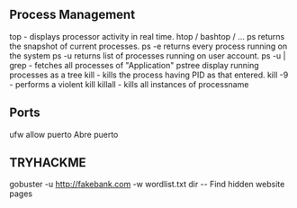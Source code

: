 ## Process Management

top - displays processor activity in real time.
htop / bashtop / ...
ps returns the snapshot of current processes.
ps -e returns every process running on the system
ps -u returns list of processes running on user account.
ps -u | grep - fetches all processes of "Application"
pstree display running processes as a tree
kill - kills the process having PID as that entered.
kill -9 - performs a violent kill
killall - kills all instances of processname


## Ports
ufw allow puerto          Abre puerto

## TRYHACKME
gobuster -u http://fakebank.com -w wordlist.txt dir       -- Find hidden website pages
